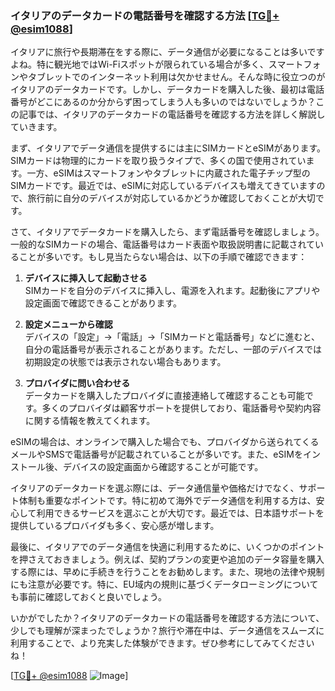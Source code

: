 ### イタリアのデータカードの電話番号を確認する方法 [[TG💪+ @esim1088](https://t.me/s/esim1088)]

イタリアに旅行や長期滞在をする際に、データ通信が必要になることは多いですよね。特に観光地ではWi-Fiスポットが限られている場合が多く、スマートフォンやタブレットでのインターネット利用は欠かせません。そんな時に役立つのがイタリアのデータカードです。しかし、データカードを購入した後、最初は電話番号がどこにあるのか分からず困ってしまう人も多いのではないでしょうか？この記事では、イタリアのデータカードの電話番号を確認する方法を詳しく解説していきます。

まず、イタリアでデータ通信を提供するには主にSIMカードとeSIMがあります。SIMカードは物理的にカードを取り扱うタイプで、多くの国で使用されています。一方、eSIMはスマートフォンやタブレットに内蔵された電子チップ型のSIMカードです。最近では、eSIMに対応しているデバイスも増えてきていますので、旅行前に自分のデバイスが対応しているかどうか確認しておくことが大切です。

さて、イタリアでデータカードを購入したら、まず電話番号を確認しましょう。一般的なSIMカードの場合、電話番号はカード表面や取扱説明書に記載されていることが多いです。もし見当たらない場合は、以下の手順で確認できます：

1. **デバイスに挿入して起動させる**  
   SIMカードを自分のデバイスに挿入し、電源を入れます。起動後にアプリや設定画面で確認できることがあります。

2. **設定メニューから確認**  
   デバイスの「設定」→「電話」→「SIMカードと電話番号」などに進むと、自分の電話番号が表示されることがあります。ただし、一部のデバイスでは初期設定の状態では表示されない場合もあります。

3. **プロバイダに問い合わせる**  
   データカードを購入したプロバイダに直接連絡して確認することも可能です。多くのプロバイダは顧客サポートを提供しており、電話番号や契約内容に関する情報を教えてくれます。

eSIMの場合は、オンラインで購入した場合でも、プロバイダから送られてくるメールやSMSで電話番号が記載されていることが多いです。また、eSIMをインストール後、デバイスの設定画面から確認することが可能です。

イタリアのデータカードを選ぶ際には、データ通信量や価格だけでなく、サポート体制も重要なポイントです。特に初めて海外でデータ通信を利用する方は、安心して利用できるサービスを選ぶことが大切です。最近では、日本語サポートを提供しているプロバイダも多く、安心感が増します。

最後に、イタリアでのデータ通信を快適に利用するために、いくつかのポイントを押さえておきましょう。例えば、契約プランの変更や追加のデータ容量を購入する際には、早めに手続きを行うことをお勧めします。また、現地の法律や規制にも注意が必要です。特に、EU域内の規則に基づくデータローミングについても事前に確認しておくと良いでしょう。

いかがでしたか？イタリアのデータカードの電話番号を確認する方法について、少しでも理解が深まったでしょうか？旅行や滞在中は、データ通信をスムーズに利用することで、より充実した体験ができます。ぜひ参考にしてみてくださいね！

[[TG💪+ @esim1088](https://t.me/s/esim1088) ![Image](https://i.postimg.cc/Y0z9fWf4/image.png)]
